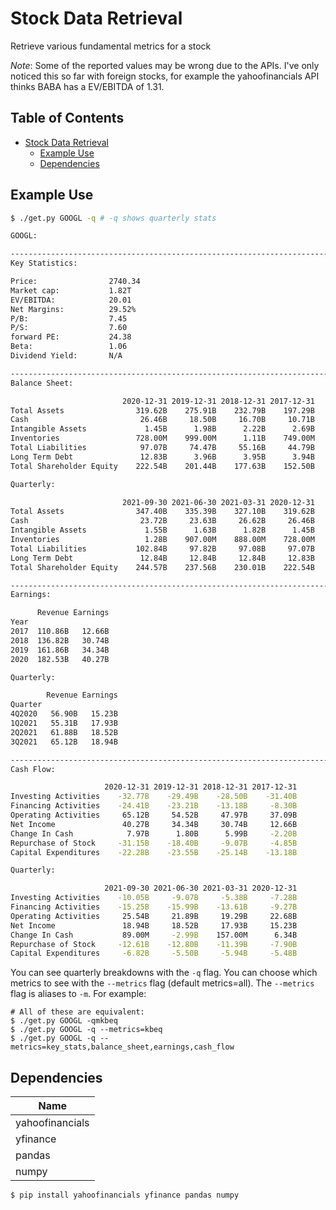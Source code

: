 <!-- markdown-toc start - Don't edit this section. Run M-x markdown-toc-refresh-toc -->
# Stock Data Retrieval

Retrieve various fundamental metrics for a stock

*Note*: Some of the reported values may be wrong due to the APIs. I've only noticed this so far with foreign stocks, for example the yahoofinancials API thinks BABA has a EV/EBITDA of 1.31.


## Table of Contents

- [Stock Data Retrieval](#stock-data-retrieval)
    - [Example Use](#example-use)
    - [Dependencies](#dependencies)

<!-- markdown-toc end -->

## Example Use

```bash
$ ./get.py GOOGL -q # -q shows quarterly stats

GOOGL:

--------------------------------------------------------------------------------
Key Statistics:

Price:                2740.34
Market cap:           1.82T
EV/EBITDA:            20.01
Net Margins:          29.52%
P/B:                  7.45
P/S:                  7.60
forward PE:           24.38
Beta:                 1.06
Dividend Yield:       N/A

--------------------------------------------------------------------------------
Balance Sheet:

                         2020-12-31 2019-12-31 2018-12-31 2017-12-31
Total Assets                319.62B    275.91B    232.79B    197.29B
Cash                         26.46B     18.50B     16.70B     10.71B
Intangible Assets             1.45B      1.98B      2.22B      2.69B
Inventories                 728.00M    999.00M      1.11B    749.00M
Total Liabilities            97.07B     74.47B     55.16B     44.79B
Long Term Debt               12.83B      3.96B      3.95B      3.94B
Total Shareholder Equity    222.54B    201.44B    177.63B    152.50B

Quarterly:

                         2021-09-30 2021-06-30 2021-03-31 2020-12-31
Total Assets                347.40B    335.39B    327.10B    319.62B
Cash                         23.72B     23.63B     26.62B     26.46B
Intangible Assets             1.55B      1.63B      1.82B      1.45B
Inventories                   1.28B    907.00M    888.00M    728.00M
Total Liabilities           102.84B     97.82B     97.08B     97.07B
Long Term Debt               12.84B     12.84B     12.84B     12.83B
Total Shareholder Equity    244.57B    237.56B    230.01B    222.54B

--------------------------------------------------------------------------------
Earnings:

      Revenue Earnings
Year
2017  110.86B   12.66B
2018  136.82B   30.74B
2019  161.86B   34.34B
2020  182.53B   40.27B

Quarterly:

        Revenue Earnings
Quarter
4Q2020   56.90B   15.23B
1Q2021   55.31B   17.93B
2Q2021   61.88B   18.52B
3Q2021   65.12B   18.94B

--------------------------------------------------------------------------------
Cash Flow:

                     2020-12-31 2019-12-31 2018-12-31 2017-12-31
Investing Activities    -32.77B    -29.49B    -28.50B    -31.40B
Financing Activities    -24.41B    -23.21B    -13.18B     -8.30B
Operating Activities     65.12B     54.52B     47.97B     37.09B
Net Income               40.27B     34.34B     30.74B     12.66B
Change In Cash            7.97B      1.80B      5.99B     -2.20B
Repurchase of Stock     -31.15B    -18.40B     -9.07B     -4.85B
Capital Expenditures    -22.28B    -23.55B    -25.14B    -13.18B

Quarterly:

                     2021-09-30 2021-06-30 2021-03-31 2020-12-31
Investing Activities    -10.05B     -9.07B     -5.38B     -7.28B
Financing Activities    -15.25B    -15.99B    -13.61B     -9.27B
Operating Activities     25.54B     21.89B     19.29B     22.68B
Net Income               18.94B     18.52B     17.93B     15.23B
Change In Cash           89.00M     -2.99B    157.00M      6.34B
Repurchase of Stock     -12.61B    -12.80B    -11.39B     -7.90B
Capital Expenditures     -6.82B     -5.50B     -5.94B     -5.48B
```

You can see quarterly breakdowns with the `-q` flag. You can choose which metrics to see
with the `--metrics` flag (default metrics=all). The `--metrics` flag is aliases
to `-m`. For example:

```
# All of these are equivalent:
$ ./get.py GOOGL -qmkbeq
$ ./get.py GOOGL -q --metrics=kbeq
$ ./get.py GOOGL -q --metrics=key_stats,balance_sheet,earnings,cash_flow
```

## Dependencies

| Name            |
|--               |
| yahoofinancials |
| yfinance        |
| pandas          |
| numpy           |

```
$ pip install yahoofinancials yfinance pandas numpy
```
